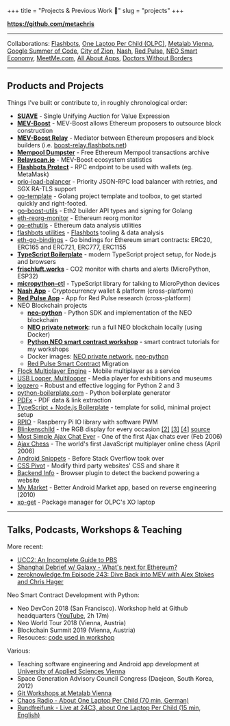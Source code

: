 +++
title = "Projects & Previous Work 💫"
slug = "projects"
+++

<!-- #### <i class="fas fa-user-friends"></i> &nbsp;Groups & Communities -->

**https://github.com/metachris**

---

Collaborations:
 [Flashbots](https://flashbots.net/),
 [One Laptop Per Child (OLPC)](https://en.wikipedia.org/wiki/One_Laptop_per_Child),
 [Metalab Vienna](https://metalab.at/),
 [Google Summer of Code](https://developers.google.com/open-source/gsoc/2008/?hl=en),
 [City of Zion](https://web.archive.org/web/20191208213537/https://www.cityofzion.io/),
 [Nash](https://nash.io/),
 [Red Pulse](https://www.redpulse.com/),
 [NEO Smart Economy](https://neo.org/contributors),
 [MeetMe.com](https://www.meetme.com/),
 [All About Apps](https://allaboutapps.at/),
 [Doctors Without Borders](https://www.msf.org/)

<!-- Noteworthy collaborations:

* [Flashbots](https://flashbots.net/)
* [Nash](https://nash.io/)
* [Red Pulse](https://www.redpulse.com/)
* [City of Zion](https://www.cityofzion.io)
* [NEO Smart Economy](https://neo.org/contributors)
* [One Laptop Per Child (OLPC)](http://one.laptop.org/)
* [MeetMe.com](https://www.meetme.com/)
* [All About Apps](https://allaboutapps.at/)
* [Metalab Vienna](https://metalab.at/)
* [Google Summer of Code](https://developers.google.com/open-source/gsoc/2008/?hl=en)
* [Doctors Without Borders](https://www.msf.org/) -->

<!-- #### <i class="far fa-star"></i> &nbsp;Notable Projects -->

---

## Products and Projects

Things I've built or contribute to, in roughly chronological order:

<!-- * **[ethereum-go-experiments](https://github.com/metachris/ethereum-go-experiments)** - Ethereum data analysis -->

* **[SUAVE](https://github.com/flashbots/suave-specs)** - Single Unifying Auction for Value Expression
* **[MEV-Boost](https://github.com/flashbots/mev-boost)** - MEV-Boost allows Ethereum proposers to outsource block construction
* **[MEV-Boost Relay](https://github.com/flashbots/mev-boost-relay)** - Mediator between Ethereum proposers and block builders (i.e. [boost-relay.flashbots.net](https://boost-relay.flashbots.net/))
* **[Mempool Dumpster](https://mempool-dumpster.flashbots.net/index.html)** - Free Ethereum Mempool transactions archive
* **[Relayscan.io](https://www.relayscan.io/)** - MEV-Boost ecosystem statistics
* **[Flashbots Protect](https://github.com/flashbots/rpc-endpoint)** - RPC endpoint to be used with wallets (eg. MetaMask)
* [prio-load-balancer](https://github.com/flashbots/prio-load-balancer) - Priority JSON-RPC load balancer with retries, and SGX RA-TLS support
* [go-template](https://github.com/flashbots/go-template) - Golang project template and toolbox, to get started quickly and right-footed.
* [go-boost-utils](https://github.com/flashbots/go-boost-utils) - Eth2 builder API types and signing for Golang
* [eth-reorg-monitor](https://github.com/metachris/eth-reorg-monitor) - Ethereum reorg monitor
* [go-ethutils](https://github.com/metachris/go-ethutils) - Ethereum data analysis utilities
* [flashbots utilities](https://github.com/metachris/flashbots) - [Flashbots](https://github.com/flashbots/pm) tooling & data analysis
* [eth-go-bindings](https://github.com/metachris/eth-go-bindings) - Go bindings for Ethereum smart contracts: ERC20, ERC165 and ERC721, ERC777, ERC1155
* **[TypeScript Boilerplate](https://github.com/metachris/typescript-boilerplate)** - modern TypeScript project setup, for Node.js and browsers
* **[frischluft.works](http://frischluft.works)** - CO2 monitor with charts and alerts (MicroPython, ESP32)
* **[micropython-ctl](https://github.com/metachris/micropython-ctl)** - TypeScript library for talking to MicroPython devices
* **[Nash App](https://play.google.com/store/apps/details?id=io.nash.app)** - Cryptocurrency wallet & platform (cross-platform)
* **[Red Pulse App](https://play.google.com/store/apps/details?id=com.redpulse.android)** - App for Red Pulse research (cross-platform)
* NEO Blockchain projects
  * **[neo-python](http://neo-python.readthedocs.io/en/latest/)** - Python SDK and implementation of the NEO blockchain
  * **[NEO private network](https://github.com/CityOfZion/neo-privatenet-docker)**: run a full NEO blockchain locally (using Docker)
  * **[Python NEO smart contract workshop](https://github.com/CityOfZion/python-smart-contract-workshop)** - smart contract tutorials for my workshops
  * Docker images: [NEO private network](https://hub.docker.com/r/cityofzion/neo-privatenet), [neo-python](https://hub.docker.com/r/cityofzion/neo-python)
  * [Red Pulse Smart Contract](https://github.com/RedPulse/phx-smart-contract) Migration
* [Flock Multiplayer Engine](https://metachris.gitlab.io/flock-engine) - Mobile multiplayer as a service
* [USB Looper, Multilooper](https://www.usblooper.com/) - Media player for exhibitions and museums
* [logzero](https://github.com/metachris/logzero) - Robust and effective logging for Python 2 and 3
* [python-boilerplate.com](https://www.python-boilerplate.com/) - Python boilerplate generator
* [PDFx](/pdfx/) - PDF data & link extraction
* [TypeScript + Node.js Boilerplate](https://github.com/metachris/typescript-nodejs-boilerplate/) - template for solid, minimal project setup
* [RPIO](https://github.com/metachris/RPIO) - Raspberry Pi IO library with software PWM
* [Blinkenschild](http://hackaday.com/2014/04/03/blinkenschild-the-rgb-led-display-for-every-occasion) - the RGB display for every occasion <a rel="nofollow" target="_blank" href="http://rgb-123.com/blinkenschild/">[2]</a> <a rel="nofollow" target="_blank" href="https://metalab.at/wiki/Blinkenschild">[3]</a> <a rel="nofollow" target="_blank" href="https://www.youtube.com/watch?v=VX14pmky07Q">[4]</a> <a rel="nofollow" target="_blank" href="https://github.com/hackerspaceshop/Blinkenschild">source</a>
* [Most Simple Ajax Chat Ever](/projects/most-simple-ajax-chat-ever/) - One of the first Ajax chats ever (Feb 2006)
* [Ajax Chess](https://web.archive.org/web/20080927084030/http://www.linuxuser.at/chess/index.php) - The world's first JavaScript multiplayer online chess (April 2006)
* [Android Snippets](http://www.androidsnippets.com) - Before Stack Overflow took over
* [CSS Pivot](https://web.archive.org/web/20111115123715/http://www.csspivot.com/) - Modify third party websites' CSS and share it
* [Backend Info](http://www.backendinfo.com/) - Browser plugin to detect the backend powering a website
* [My Market](https://web.archive.org/web/20111109093104/http://mymarket.cc/) - Better Android Market app, based on reverse engineering (2010)
* [xo-get](http://wiki.laptop.org/go/Xo-get) - Package manager for OLPC's XO laptop

---

## Talks, Podcasts, Workshops & Teaching

More recent:

* [UCC2: An Incomplete Guide to PBS](https://www.ucc2.xyz/podcast/episode/1bb543a8/an-incomplete-guide-to-pbs-with-mike-neuder-and-chris-hager)
* [Shanghai Debrief w/ Galaxy - What's next for Ethereum?](https://twitter.com/i/spaces/1LyxBqrnanYJN?s=20)
* [zeroknowledge.fm Episode 243: Dive Back into MEV with Alex Stokes and Chris Hager](https://zeroknowledge.fm/243-2/)

Neo Smart Contract Development with Python:

* Neo DevCon 2018 (San Francisco). Workshop held at Github headquarters ([YouTube](https://www.youtube.com/watch?v=sk8tu1uqRDI), 2h 17m)
* Neo World Tour 2018 (Vienna, Austria)
* Blockchain Summit 2019 (Vienna, Austria)
* Resouces: [code used in workshop](https://github.com/CityOfZion/python-smart-contract-workshop)

Various:

* Teaching software engineering and Android app development at [University of Applied Sciences Vienna](https://www.technikum-wien.at/en/)
* Space Generation Advisory Council Congress (Daejeon, South Korea, 2012)
* [Git Workshops at Metalab Vienna](https://metalab.at/wiki/GIT_Workshop_2014)
* [Chaos Radio - About One Laptop Per Child (70 min, German)](http://cre.fm/cre071-one-laptop-per-child)
* [Rundfreifunk - Live at 24C3, about One Laptop Per Child (15 min, English)](http://www.public-ip.org/sendung-211.html)
